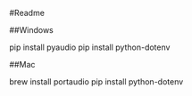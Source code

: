 #Readme





##Windows

pip install pyaudio
pip install python-dotenv


##Mac

brew install portaudio
pip install python-dotenv



